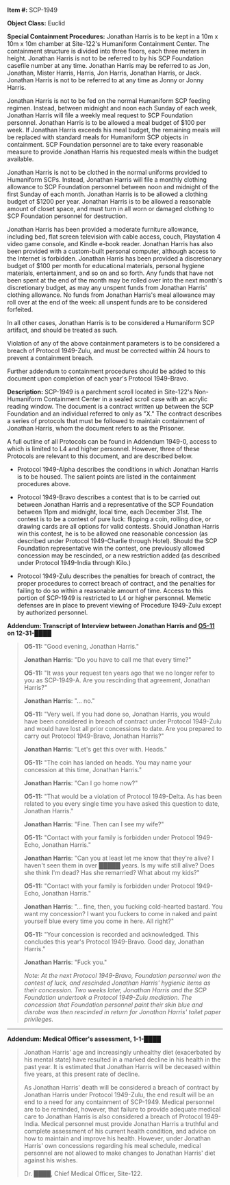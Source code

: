 **Item #:** SCP-1949

**Object Class:** Euclid

**Special Containment Procedures:** Jonathan Harris is to be kept in a 10m x 10m x 10m chamber at Site-122's Humaniform Containment Center. The containment structure is divided into three floors, each three meters in height. Jonathan Harris is not to be referred to by his SCP Foundation casefile number at any time. Jonathan Harris may be referred to as Jon, Jonathan, Mister Harris, Harris, Jon Harris, Jonathan Harris, or Jack. Jonathan Harris is not to be referred to at any time as Jonny or Jonny Harris.

Jonathan Harris is not to be fed on the normal Humaniform SCP feeding regimen. Instead, between midnight and noon each Sunday of each week, Jonathan Harris will file a weekly meal request to SCP Foundation personnel. Jonathan Harris is to be allowed a meal budget of $100 per week. If Jonathan Harris exceeds his meal budget, the remaining meals will be replaced with standard meals for Humaniform SCP objects in containment. SCP Foundation personnel are to take every reasonable measure to provide Jonathan Harris his requested meals within the budget available.

Jonathan Harris is not to be clothed in the normal uniforms provided to Humaniform SCPs. Instead, Jonathan Harris will file a monthly clothing allowance to SCP Foundation personnel between noon and midnight of the first Sunday of each month. Jonathan Harris is to be allowed a clothing budget of $1200 per year. Jonathan Harris is to be allowed a reasonable amount of closet space, and must turn in all worn or damaged clothing to SCP Foundation personnel for destruction.

Jonathan Harris has been provided a moderate furniture allowance, including bed, flat screen television with cable access, couch, Playstation 4 video game console, and Kindle e-book reader. Jonathan Harris has also been provided with a custom-built personal computer, although access to the Internet is forbidden. Jonathan Harris has been provided a discretionary budget of $100 per month for educational materials, personal hygiene materials, entertainment, and so on and so forth. Any funds that have not been spent at the end of the month may be rolled over into the next month's discretionary budget, as may any unspent funds from Jonathan Harris' clothing allowance. No funds from Jonathan Harris's meal allowance may roll over at the end of the week: all unspent funds are to be considered forfeited.

In all other cases, Jonathan Harris is to be considered a Humaniform SCP artifact, and should be treated as such.

Violation of any of the above containment parameters is to be considered a breach of Protocol 1949-Zulu, and must be corrected within 24 hours to prevent a containment breach.

Further addendum to containment procedures should be added to this document upon completion of each year's Protocol 1949-Bravo.

**Description:** SCP-1949 is a parchment scroll located in Site-122's Non-Humaniform Containment Center in a sealed scroll case with an acrylic reading window. The document is a contract written up between the SCP Foundation and an individual referred to only as "X." The contract describes a series of protocols that must be followed to maintain containment of Jonathan Harris, whom the document refers to as the Prisoner.

A full outline of all Protocols can be found in Addendum 1949-0, access to which is limited to L4 and higher personnel. However, three of these Protocols are relevant to this document, and are described below.

*   Protocol 1949-Alpha describes the conditions in which Jonathan Harris is to be housed. The salient points are listed in the containment procedures above.

*   Protocol 1949-Bravo describes a contest that is to be carried out between Jonathan Harris and a representative of the SCP Foundation between 11pm and midnight, local time, each December 31st. The contest is to be a contest of pure luck: flipping a coin, rolling dice, or drawing cards are all options for valid contests. Should Jonathan Harris win this contest, he is to be allowed one reasonable concession (as described under Protocol 1949-Charlie through Hotel). Should the SCP Foundation representative win the contest, one previously allowed concession may be rescinded, or a new restriction added (as described under Protocol 1949-India through Kilo.)

*   Protocol 1949-Zulu describes the penalties for breach of contract, the proper procedures to correct breach of contract, and the penalties for failing to do so within a reasonable amount of time. Access to this portion of SCP-1949 is restricted to L4 or higher personnel. Memetic defenses are in place to prevent viewing of Procedure 1949-Zulu except by authorized personnel.

**Addendum: Transcript of Interview between Jonathan Harris and [O5-11](/o5-command-dossier) on 12-31-████**

> **O5-11:** "Good evening, Jonathan Harris."
> 
> **Jonathan Harris**: "Do you have to call me that every time?"
> 
> **O5-11:** "It was your request ten years ago that we no longer refer to you as SCP-1949-A. Are you rescinding that agreement, Jonathan Harris?"
> 
> **Jonathan Harris**: "… no."
> 
> **O5-11:** "Very well. If you had done so, Jonathan Harris, you would have been considered in breach of contract under Protocol 1949-Zulu and would have lost all prior concessions to date. Are you prepared to carry out Protocol 1949-Bravo, Jonathan Harris?"
> 
> **Jonathan Harris**: "Let's get this over with. Heads."
> 
> **O5-11:** "The coin has landed on heads. You may name your concession at this time, Jonathan Harris."
> 
> **Jonathan Harris**: "Can I go home now?"
> 
> **O5-11:** "That would be a violation of Protocol 1949-Delta. As has been related to you every single time you have asked this question to date, Jonathan Harris."
> 
> **Jonathan Harris**: "Fine. Then can I see my wife?"
> 
> **O5-11:** "Contact with your family is forbidden under Protocol 1949-Echo, Jonathan Harris."
> 
> **Jonathan Harris**: "Can you at least let me know that they're alive? I haven't seen them in over █████ years. Is my wife still alive? Does she think I'm dead? Has she remarried? What about my kids?"
> 
> **O5-11:** "Contact with your family is forbidden under Protocol 1949-Echo, Jonathan Harris."
> 
> **Jonathan Harris**: "… fine, then, you fucking cold-hearted bastard. You want my concession? I want you fuckers to come in naked and paint yourself blue every time you come in here. All right?"
> 
> **O5-11:** "Your concession is recorded and acknowledged. This concludes this year's Protocol 1949-Bravo. Good day, Jonathan Harris."
> 
> **Jonathan Harris**: "Fuck you."
> 
> _Note: At the next Protocol 1949-Bravo, Foundation personnel won the contest of luck, and rescinded Jonathan Harris' hygienic items as their concession. Two weeks later, Jonathan Harris and the SCP Foundation undertook a Protocol 1949-Zulu mediation. The concession that Foundation personnel paint their skin blue and disrobe was then rescinded in return for Jonathan Harris' toilet paper privileges._

* * *

**Addendum: Medical Officer's assessment, 1-1-████**

> Jonathan Harris' age and increasingly unhealthy diet (exacerbated by his mental state) have resulted in a marked decline in his health in the past year. It is estimated that Jonathan Harris will be deceased within five years, at this present rate of decline.
> 
> As Jonathan Harris' death will be considered a breach of contract by Jonathan Harris under Protocol 1949-Zulu, the end result will be an end to a need for any containment of SCP-1949. Medical personnel are to be reminded, however, that failure to provide adequate medical care to Jonathan Harris is also considered a breach of Protocol 1949-India. Medical personnel must provide Jonathan Harris a truthful and complete assessment of his current health condition, and advice on how to maintain and improve his health. However, under Jonathan Harris' own concessions regarding his meal schedule, medical personnel are not allowed to make changes to Jonathan Harris' diet against his wishes.
> 
> Dr. ████, Chief Medical Officer, Site-122.